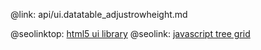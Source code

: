 @link: api/ui.datatable_adjustrowheight.md

@seolinktop: [html5 ui library](https://webix.com)
@seolink: [javascript tree grid](https://webix.com/widget/treetable/)